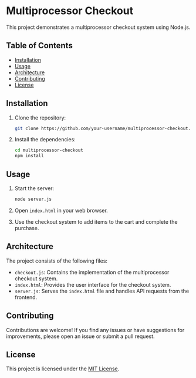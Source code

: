 # Multiprocessor Checkout

This project demonstrates a multiprocessor checkout system using Node.js.

## Table of Contents

- [Installation](#installation)
- [Usage](#usage)
- [Architecture](#architecture)
- [Contributing](#contributing)
- [License](#license)

## Installation

1. Clone the repository:

    ```bash
    git clone https://github.com/your-username/multiprocessor-checkout.git
    ```

2. Install the dependencies:

    ```bash
    cd multiprocessor-checkout
    npm install
    ```

## Usage

1. Start the server:

    ```bash
    node server.js
    ```

2. Open `index.html` in your web browser.

3. Use the checkout system to add items to the cart and complete the purchase.

## Architecture

The project consists of the following files:

- `checkout.js`: Contains the implementation of the multiprocessor checkout system.
- `index.html`: Provides the user interface for the checkout system.
- `server.js`: Serves the `index.html` file and handles API requests from the frontend.

## Contributing

Contributions are welcome! If you find any issues or have suggestions for improvements, please open an issue or submit a pull request.

## License

This project is licensed under the [MIT License](LICENSE).
